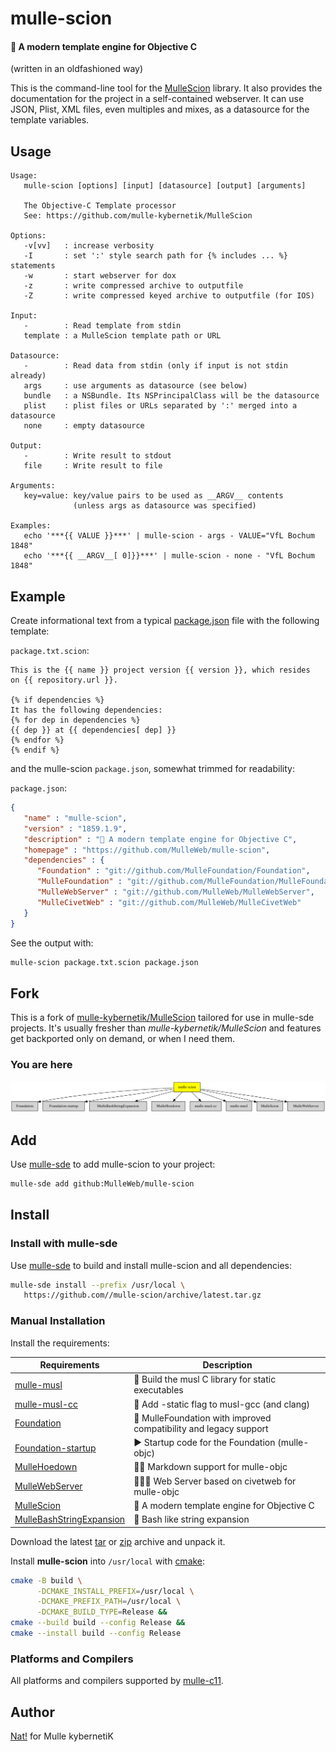 # mulle-scion

#### 🌱 A modern template engine for Objective C

(written in an oldfashioned way)

This is the command-line tool for the [MulleScion](//github.com/MulleWeb/MulleScion)
library. It also provides the documentation for the project in a
self-contained webserver. It can use JSON, Plist, XML files, even multiples
and mixes, as a datasource for the template variables.





## Usage

```
Usage:
   mulle-scion [options] [input] [datasource] [output] [arguments]

   The Objective-C Template processor
   See: https://github.com/mulle-kybernetik/MulleScion

Options:
   -v[vv]   : increase verbosity
   -I       : set ':' style search path for {% includes ... %} statements
   -w       : start webserver for dox
   -z       : write compressed archive to outputfile
   -Z       : write compressed keyed archive to outputfile (for IOS)

Input:
   -        : Read template from stdin
   template : a MulleScion template path or URL

Datasource:
   -        : Read data from stdin (only if input is not stdin already)
   args     : use arguments as datasource (see below)
   bundle   : a NSBundle. Its NSPrincipalClass will be the datasource
   plist    : plist files or URLs separated by ':' merged into a datasource
   none     : empty datasource

Output:
   -        : Write result to stdout
   file     : Write result to file

Arguments:
   key=value: key/value pairs to be used as __ARGV__ contents
              (unless args as datasource was specified)

Examples:
   echo '***{{ VALUE }}***' | mulle-scion - args - VALUE="VfL Bochum 1848"
   echo '***{{ __ARGV__[ 0]}}***' | mulle-scion - none - "VfL Bochum 1848"

```


## Example

Create informational text from a typical
[package.json](https://docs.npmjs.com/cli/v6/configuring-npm/package-json/)
file with the following template:

`package.txt.scion`:

``` twig
This is the {{ name }} project version {{ version }}, which resides
on {{ repository.url }}.

{% if dependencies %}
It has the following dependencies:
{% for dep in dependencies %}
{{ dep }} at {{ dependencies[ dep] }}
{% endfor %}
{% endif %}
```


and the mulle-scion `package.json`, somewhat trimmed for readability:

`package.json`:

``` json
{
   "name" : "mulle-scion",
   "version" : "1859.1.9",
   "description" : "🌱 A modern template engine for Objective C",
   "homepage" : "https://github.com/MulleWeb/mulle-scion",
   "dependencies" : {
      "Foundation" : "git://github.com/MulleFoundation/Foundation",
      "MulleFoundation" : "git://github.com/MulleFoundation/MulleFoundation",
      "MulleWebServer" : "git://github.com/MulleWeb/MulleWebServer",
      "MulleCivetWeb" : "git://github.com/MulleWeb/MulleCivetWeb"
   }
}
```

See the output with:

```sh
mulle-scion package.txt.scion package.json
```




## Fork

This is a fork of [mulle-kybernetik/MulleScion](//github.com/mulle-kybernetik/MulleScion)
tailored for use in mulle-sde projects. It's usually fresher than
*mulle-kybernetik/MulleScion* and features get backported only on demand,
or when I need them.

### You are here

![Overview](overview.dot.svg)


## Add

Use [mulle-sde](//github.com/mulle-sde) to add mulle-scion to your project:

``` sh
mulle-sde add github:MulleWeb/mulle-scion
```

## Install

### Install with mulle-sde

Use [mulle-sde](//github.com/mulle-sde) to build and install mulle-scion and all dependencies:

``` sh
mulle-sde install --prefix /usr/local \
   https://github.com//mulle-scion/archive/latest.tar.gz
```

### Manual Installation

Install the requirements:

| Requirements                                 | Description
|----------------------------------------------|-----------------------
| [mulle-musl](https://github.com/mulle-cc/mulle-musl)             | 🐚 Build the musl C library for static executables
| [mulle-musl-cc](https://github.com/mulle-cc/mulle-musl-cc)             | 🐚 Add -static flag to musl-gcc (and clang)
| [Foundation](https://github.com/MulleFoundation/Foundation)             | 💍 MulleFoundation with improved compatibility and legacy support
| [Foundation-startup](https://github.com/MulleFoundation/Foundation-startup)             | ▶️  Startup code for the Foundation (mulle-objc)
| [MulleHoedown](https://github.com/MulleWeb/MulleHoedown)             | 💃🏼 Markdown support for mulle-objc
| [MulleWebServer](https://github.com/MulleWeb/MulleWebServer)             | 🤽🏻‍♂️ Web Server based on civetweb for mulle-objc
| [MulleScion](https://github.com/MulleWeb/MulleScion)             | 🌱 A modern template engine for Objective C
| [MulleBashStringExpansion](https://github.com/MulleWeb/MulleBashStringExpansion)             | 🤯 Bash like string expansion

Download the latest [tar](https://github.com/MulleWeb/mulle-scion/archive/refs/tags/latest.tar.gz) or [zip](https://github.com/MulleWeb/mulle-scion/archive/refs/tags/latest.zip) archive and unpack it.

Install **mulle-scion** into `/usr/local` with [cmake](https://cmake.org):

``` sh
cmake -B build \
      -DCMAKE_INSTALL_PREFIX=/usr/local \
      -DCMAKE_PREFIX_PATH=/usr/local \
      -DCMAKE_BUILD_TYPE=Release &&
cmake --build build --config Release &&
cmake --install build --config Release
```

### Platforms and Compilers

All platforms and compilers supported by
[mulle-c11](//github.com/mulle-c/mulle-c11).


## Author

[Nat!](https://mulle-kybernetik.com/weblog) for Mulle kybernetiK  

